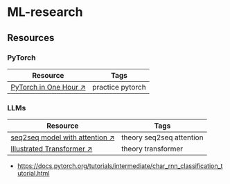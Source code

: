 # ML-research

## Resources

### PyTorch

| Resource                                                                   | Tags             |
|----------------------------------------------------------------------------|------------------|
| [PyTorch in One Hour ↗](https://sebastianraschka.com/teaching/pytorch-1h/) | practice pytorch |

### LLMs

| Resource                                                                                                                                        | Tags                     |
|-------------------------------------------------------------------------------------------------------------------------------------------------|--------------------------|
| [seq2seq model with attention ↗](https://jalammar.github.io/visualizing-neural-machine-translation-mechanics-of-seq2seq-models-with-attention/) | theory seq2seq attention |
| [Illustrated Transformer ↗](https://jalammar.github.io/illustrated-transformer/)                                                                | theory transformer       |

- https://docs.pytorch.org/tutorials/intermediate/char_rnn_classification_tutorial.html

